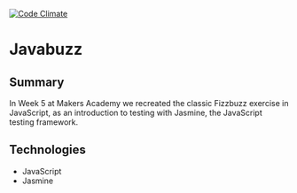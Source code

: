 [![Code Climate](https://codeclimate.com/github/ejbyne/javabuzz/badges/gpa.svg)](https://codeclimate.com/github/ejbyne/javabuzz)

# Javabuzz

## Summary

In Week 5 at Makers Academy we recreated the classic Fizzbuzz exercise in JavaScript, as an introduction to testing with Jasmine, the JavaScript testing framework.

## Technologies

- JavaScript
- Jasmine
